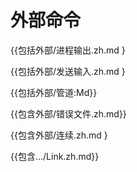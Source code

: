 
# 外部命令

{{包括外部/进程输出.zh.md }

{{包括外部/发送输入.zh.md }

{{包括外部/管道:Md}}

{{包含外部/错误文件.zh.md}}

{{包含外部/连续.zh.md }

{{包含…/Link.zh.md}}
